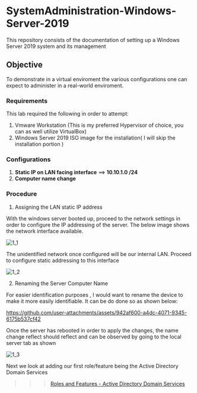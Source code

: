 # SystemAdministration-Windows-Server-2019
This repository consists of the documentation of setting up a Windows Server 2019 system and its management

## Objective
To demonstrate in a virtual enviroment the various configurations one can expect to administer in a real-world enviroment.

### Requirements
This lab required the following in order to attempt:
  1) Vmware Workstation (This is my preferred Hypervisor of choice, you can as well utilize VirtualBox)
  2) Windows Server 2019 ISO image for the installation( I will skip the installation portion )

### Configurations 
1) **Static IP on LAN facing interface** ==>  **10.10.1.0 /24**
2) **Computer name change**



### Procedure 

1) Assigning the LAN static IP address

With the windows server booted up, proceed to the network settings in order to configure the IP addressing of the server. The below image
shows the network interface available. 

![1_1](https://github.com/user-attachments/assets/dd26419f-86bb-4782-8e5b-0b2886673b61)

The unidentified network once configured will be our internal LAN. Proceed to configure static addressing to this interface

![1_2](https://github.com/user-attachments/assets/1cbab071-554e-4681-a1cb-9f90ea176433)

2) Renaming the Server Computer Name

For easier identification purposes , I would want to rename the device to make it more easily identifiable. It can be do done so as shown below:


https://github.com/user-attachments/assets/942af600-a4dc-4071-9345-6175b537cf42

Once the server has rebooted in order to apply the changes, the name change reflect should reflect and can be observed by going to the local server tab as shown

![1_3](https://github.com/user-attachments/assets/c4388b3a-83a1-4f23-921f-c66f18fd87e5)

Next we look at adding our first role/feature being the Active Directory Domain Services
>>> <a href="https://github.com/Tangeni-S/SystemAdministration-Windows-Server-2019/blob/main/Roles-Features-ADDomainServices.md">Roles and Features - Active Directory Domain Services</a>





